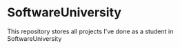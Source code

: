 SoftwareUniversity
==================

This repository stores all projects I've done as a student in SoftwareUniversity
